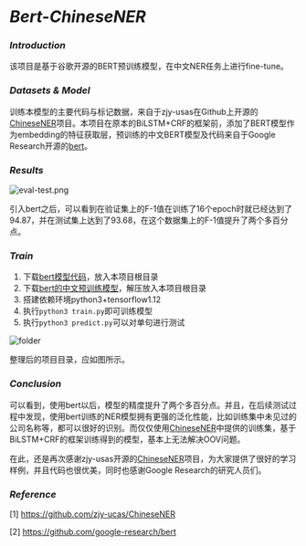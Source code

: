 # *Bert-ChineseNER*

### *Introduction*

该项目是基于谷歌开源的BERT预训练模型，在中文NER任务上进行fine-tune。

### *Datasets & Model*

训练本模型的主要代码与标记数据，来自于zjy-usas在Github上开源的[ChineseNER](https://github.com/zjy-ucas/ChineseNER)项目。本项目在原本的BiLSTM+CRF的框架前，添加了BERT模型作为embedding的特征获取层，预训练的中文BERT模型及代码来自于Google Research开源的[bert](https://github.com/google-research/bert)。

### *Results*

![eval-test.png](https://github.com/yumath/Bert-ChineseNER/blob/master/pictures/results.png)

引入bert之后，可以看到在验证集上的F-1值在训练了16个epoch时就已经达到了94.87，并在测试集上达到了93.68，在这个数据集上的F-1值提升了两个多百分点。

### *Train*

1. 下载[bert模型代码](https://github.com/google-research/bert)，放入本项目根目录
2. 下载[bert的中文预训练模型](https://storage.googleapis.com/bert_models/2018_11_03/chinese_L-12_H-768_A-12.zip)，解压放入本项目根目录
3. 搭建依赖环境python3+tensorflow1.12
4. 执行`python3 train.py`即可训练模型
5. 执行`python3 predict.py`可以对单句进行测试

![folder](https://github.com/yumath/Bert-ChineseNER/blob/master/pictures/folder.png)

整理后的项目目录，应如图所示。

### *Conclusion*

可以看到，使用bert以后，模型的精度提升了两个多百分点。并且，在后续测试过程中发现，使用bert训练的NER模型拥有更强的泛化性能，比如训练集中未见过的公司名称等，都可以很好的识别。而仅仅使用[ChineseNER](https://github.com/zjy-ucas/ChineseNER)中提供的训练集，基于BiLSTM+CRF的框架训练得到的模型，基本上无法解决OOV问题。

在此，还是再次感谢zjy-usas开源的[ChineseNER](https://github.com/zjy-ucas/ChineseNER)项目，为大家提供了很好的学习样例，并且代码也很优美，同时也感谢Google Research的研究人员们。

### *Reference*

[1]  https://github.com/zjy-ucas/ChineseNER

[2] https://github.com/google-research/bert